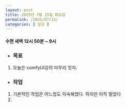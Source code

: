 ```yaml
---
layout: post
title: 2025년 7월 15일 화요일
permalink: /2025/07/15/
categories: [ 일상 ]
---
```

#### 수면 새벽 12시 50분 ~ 9시
* ### 목표
1. 오늘은 comfyUI강의 마무리 짓자.

* ### 작업
1. 기본적인 작업은 어느정도 익숙해졌다. 하지만 아직 멀었다
2. 

